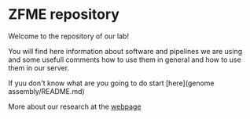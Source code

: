 
# ZFME repository

Welcome to the repository of our lab!  

You will find here information about software and pipelines we are using and some usefull comments how to use them in general and how to use them in our server. 

If yuu don't know what are you going to do start [here](genome assembly/README.md)

More about our research at the [webpage](http://zfme.biol.uw.edu.pl)
